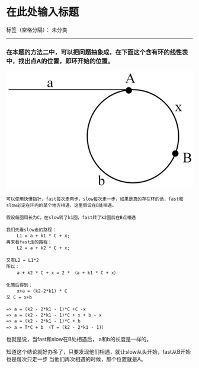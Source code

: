# 在此处输入标题

标签（空格分隔）： 未分类

---



### 在本题的方法二中，可以把问题抽象成，在下面这个含有环的线性表中，找出点A的位置，即环开始的位置。



![此处输入图片的描述][1]


    可以使用快慢指针，fast每次走两步，slow每次走一步，如果是真的存在环的话，fast和slow必定在环内的某个地方相遇，这里假设在B处相遇。  
    
    假设每圈周长为C，在slow转了k1圈，fast转了k2圈后在B点相遇
    
    我们先看slow走的路程：
        L1 = a + k1 * C + x;
    再来看fast走的路程：
        L2 = a + k2 * C + x;
    
    又有L2 = L1*2
    所以：
        a + k2 * C + x = 2 * （a + k1 * C + x）
    
    化简后得到：
        x+a = (k2-2*k1) * C
    又 C = x+b
    
    => a = (k2 - 2*k1 - 1)*C +C -x
    => a = (k2 - 2*k1 - 1)*C + x + b - x
    => a = (k2 - 2*k1 - 1)*C + b
    => a = T*C + b  (T = (k2 - 2*k1 - 1)）

也就是说，当fast和slow在B处相遇后， a和b的长度是一样的。

知道这个结论就好办多了，只要发现他们相遇，就让slow从头开始，fast从B开始也是每次只走一步
当他们再次相遇的时候，那个位置就是A。

  [1]: https://raw.githubusercontent.com/solthx/leetcode/master/Array/287.%20%E5%AF%BB%E6%89%BE%E9%87%8D%E5%A4%8D%E6%95%B0/%23287%E6%96%B9%E6%B3%95%E4%BA%8C.png